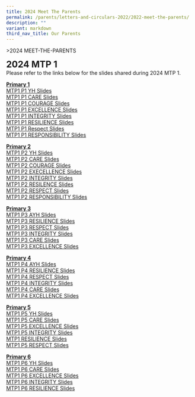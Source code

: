 ```yaml
---
title: 2024 Meet The Parents
permalink: /parents/letters-and-circulars-2022/2022-meet-the-parents/
description: ""
variant: markdown
third_nav_title: Our Parents
---
```

&gt;2024 MEET-THE-PARENTS

**<font size="5">2024 MTP 1</font>**<br>
Please refer to the links below for the slides shared during 2024 MTP 1.

**<u>Primary 1</u>** <br>
[MTP1 P1 YH Slides](/files/Resources/MTP1_2023_P1_YH.pdf)<br>
[MTP1 P1 CARE Slides](/files/Resources/MTP1_2023_slides_P1_Care.pdf)<br>
[MTP1 P1 COURAGE Slides](/files/Resources/MTP1_2023_slides_P1_Courage.pdf)<br>
[MTP1 P1 EXCELLENCE Slides](/files/Resources/MTP1_2023_slides_P1_Excellence.pdf)<br>
[MTP1 P1 INTEGRITY Slides](/files/Resources/MTP1_2023_slides_P1_Integrity.pdf)<br>
[MTP1 P1 RESILIENCE Slides](/files/Resources/MTP1_2023_slides_P1_Resilience.pdf)<br>
[MTP1 P1 Respect Slides](/files/Resources/MTP1_2023_slides_P1_Respect.pdf)<br>
[MTP1 P1 RESPONSIBILITY Slides](/files/Resources/MTP1_2023_slides_P1_Responsibility.pdf)<br>


**<u>Primary 2</u>**<br>
[MTP1 P2 YH Slides](/files/Resources/Meet1_2023_slides_P2_YH.pdf)<br>
[MTP1 P2 CARE Slides](/files/Resources/MTP1_2023_slides_P2_Care.pdf)<br>
[MTP1 P2 COURAGE Slides](/files/Resources/MTP1_2023_slides_P2_Courage.pdf)<br>
[MTP1 P2 EXECELLENCE Slides](/files/Resources/MTP1_2023_slides_P2_Excellence.pdf)<br>
[MTP1 P2 INTEGRITY Slides](/files/Resources/MTP1_2023_slides_P2_Integrity.pdf)<br>
[MTP1 P2 RESILENCE Slides](/files/Resources/MTP1_2023_slides_P2_Resilence.pdf)<br>
[MTP1 P2 RESPECT Slides](/files/Resources/MTP1_2023_slides_P2_Respect.pdf)<br>
[MTP1 P2 RESPONSIBILITY Slides](/files/Resources/MTP1_2023_slides_P2_Responsibility.pdf)<br>


**<u>Primary 3</u>**<br>
[MTP1 P3 AYH Slides](/files/2024%20MTP/MTP_1_2024_P3_AYH_Sharing_v3_updated_as_of_9_Jan.pdf)<br>
[MTP1 P3 RESILIENCE Slides](/files/2024%20MTP/3RS_MTP_1_2024_slides_for_FTs_vetted_ok.pdf)<br>
[MTP1 P3 RESPECT Slides](/files/2024%20MTP/3RP_MTP_1_2024_slides_for_FTs_vetted_ok.pdf)<br>
[MTP1 P3 INTEGRITY Slides](/files/2024%20MTP/3IN_MTP_1_2024_slides_for_FTs_vetted_ok.pdf)<br>
[MTP1 P3 CARE Slides](/files/2024%20MTP/3CA_MTP_1_2024_slides_for_FTs_vetted_ok.pdf)<br>
[MTP1 P3 EXCELLENCE Slides](/files/2024%20MTP/3EN_MTP_1_2024_slides_for_FTs_vetted_ok.pdf)<br>

**<u>Primary 4</u>**<br>
[MTP1 P4 AYH Slides](/files/2024%20MTP/MTP_1_2024_P4_AYH_Sharing_Final.pdf)<br>
[MTP1 P4 RESILIENCE Slides](/files/2024%20MTP/1__MTP_1_2024_slides_for_FTs_P4RS.pdf)<br>
[MTP1 P4 RESPECT Slides](/files/2024%20MTP/2__MTP_1_2024_slides_for_FTs_P4RP.pdf)<br>
[MTP1 P4 INTEGRITY Slides](/files/2024%20MTP/3__MTP_1_2024_slides_for_FTs_P4IN.pdf)<br>
[MTP1 P4 CARE Slides](/files/2024%20MTP/4__MTP_1_2024_slides_for_FTs_P4CA.pdf)<br>
[MTP1 P4 EXCELLENCE Slides](/files/2024%20MTP/5__MTP_1_2024_slides_for_FTs_P4EN.pdf)<br>

**<u>Primary 5</u>**<br>
[MTP1 P5 YH Slides](/files/Resources/MTP1/MTP1_2023_P5_YH.pdf)<br>
[MTP1 P5 CARE Slides](/files/Resources/MTP1/MTP1_2023_slides_P5_Care.pdf)<br>
[MTP1 P5 EXCELLENCE Slides](/files/Resources/MTP1/MTP1_2023_slides_P5_Excellence.pdf)<br>
[MTP1 P5 INTEGRITY Slides](/files/Resources/MTP1/MTP1_2023_slides_P5_Integrity.pdf)<br>
[MTP1 RESILIENCE Slides](/files/Resources/MTP1/MTP1_2023_slides_P5_Resilience.pdf)<br>
[MTP1 P5 RESPECT Slides](/files/Resources/MTP1/MTP1_2023_slides_P5_Respect.pdf)<br>


**<u>Primary 6</u>**<br>
[MTP1 P6 YH Slides](/files/Resources/MTP1/MTP1_2023_P6_YH.pdf)<br>
[MTP1 P6 CARE Slides](/files/Resources/MTP1/MTP1_2023_slides_P6_Care.pdf)<br>
[MTP1 P6 EXCELLENCE Slides](/files/Resources/MTP1/MTP1_2023_slides_P6_Excellence.pdf)<br>
[MTP1 P6 INTEGRITY Slides](/files/Resources/MTP1/MTP1_2023_slides_P6_Integrity.pdf)<br>
[MTP1 P6 RESILIENCE Slides](/files/ResourcesMTP1//MTP1_2023_slides_P6_Resilience.pdf)<br>